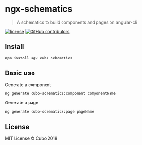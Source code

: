 # ngx-schematics

> A schematics to build components and pages on angular-cli

[![license](https://img.shields.io/github/license/cubonetwork/ngx-schematics.svg)](./license.md)
[![GitHub contributors](https://img.shields.io/github/contributors/cubonetwork/ngx-schematics.svg)](https://github.com/cubonetwork/ngx-schematics/graphs/contributors)

## Install

```sh
npm install ngx-cubo-schematics
```

## Basic use

Generate a component

```sh
ng generate cubo-schematics:component componentName
```

Generate a page

```sh
ng generate cubo-schematics:page pageName
```

## License

MIT License © Cubo 2018
